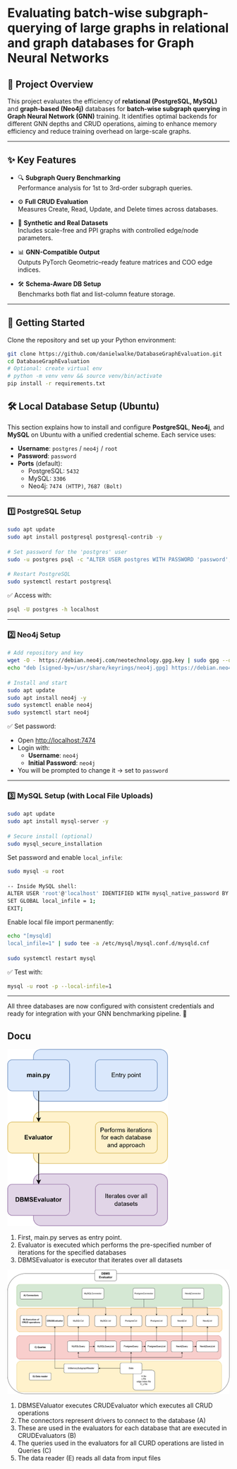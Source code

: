 # Evaluating batch-wise subgraph-querying of large graphs in relational and graph databases for Graph Neural Networks

## 📘 Project Overview

This project evaluates the efficiency of **relational (PostgreSQL, MySQL)** and **graph-based (Neo4j)** databases for **batch-wise subgraph querying** in **Graph Neural Network (GNN)** training. It identifies optimal backends for different GNN depths and CRUD operations, aiming to enhance memory efficiency and reduce training overhead on large-scale graphs.

---

## ✨ Key Features

- 🔍 **Subgraph Query Benchmarking**  
  Performance analysis for 1st to 3rd-order subgraph queries.  

- ⚙️ **Full CRUD Evaluation**  
  Measures Create, Read, Update, and Delete times across databases.  

- 🧪 **Synthetic and Real Datasets**  
  Includes scale-free and PPI graphs with controlled edge/node parameters.  

- 📊 **GNN-Compatible Output**  
  Outputs PyTorch Geometric–ready feature matrices and COO edge indices. 

- 🛠️ **Schema-Aware DB Setup**  
  Benchmarks both flat and list-column feature storage.

---

## 🚀 Getting Started

Clone the repository and set up your Python environment:

```bash
git clone https://github.com/danielwalke/DatabaseGraphEvaluation.git
cd DatabaseGraphEvaluation
# Optional: create virtual env
# python -m venv venv && source venv/bin/activate
pip install -r requirements.txt
```

## 🛠️ Local Database Setup (Ubuntu)

This section explains how to install and configure **PostgreSQL**, **Neo4j**, and **MySQL** on Ubuntu with a unified credential scheme. Each service uses:

- **Username**: `postgres` / `neo4j` / `root`
- **Password**: `password`
- **Ports** (default):
  - PostgreSQL: `5432`
  - MySQL: `3306`
  - Neo4j: `7474 (HTTP)`, `7687 (Bolt)`

---

### 1️⃣ PostgreSQL Setup

```bash
sudo apt update
sudo apt install postgresql postgresql-contrib -y

# Set password for the 'postgres' user
sudo -u postgres psql -c "ALTER USER postgres WITH PASSWORD 'password';"

# Restart PostgreSQL
sudo systemctl restart postgresql
```

✅ Access with:
```bash
psql -U postgres -h localhost
```

---

### 2️⃣ Neo4j Setup

```bash
# Add repository and key
wget -O - https://debian.neo4j.com/neotechnology.gpg.key | sudo gpg --dearmor -o /usr/share/keyrings/neo4j.gpg
echo "deb [signed-by=/usr/share/keyrings/neo4j.gpg] https://debian.neo4j.com stable 5" | sudo tee /etc/apt/sources.list.d/neo4j.list

# Install and start
sudo apt update
sudo apt install neo4j -y
sudo systemctl enable neo4j
sudo systemctl start neo4j
```

✅ Set password:
- Open [http://localhost:7474](http://localhost:7474)
- Login with:
  - **Username**: `neo4j`
  - **Initial Password**: `neo4j`
- You will be prompted to change it → set to `password`

---

### 3️⃣ MySQL Setup (with Local File Uploads)

```bash
sudo apt update
sudo apt install mysql-server -y

# Secure install (optional)
sudo mysql_secure_installation
```

Set password and enable `local_infile`:

```bash
sudo mysql -u root

-- Inside MySQL shell:
ALTER USER 'root'@'localhost' IDENTIFIED WITH mysql_native_password BY 'password';
SET GLOBAL local_infile = 1;
EXIT;
```

Enable local file import permanently:

```bash
echo "[mysqld]
local_infile=1" | sudo tee -a /etc/mysql/mysql.conf.d/mysqld.cnf

sudo systemctl restart mysql
```

✅ Test with:
```bash
mysql -u root -p --local-infile=1
```

---
All three databases are now configured with consistent credentials and ready for integration with your GNN benchmarking pipeline. 🚀

## Docu

<img src="/docu/Documentation-MainDocu.drawio.png" height="400">

1) First, main.py serves as entry point.
2) Evaluator is executed which performs the pre-specified number of iterations for the specified databases
3) DBMSEvaluator is executor that iterates over all datasets

<img src="/docu/Documentation-DBEval.drawio.png" width="600">

1) DBMSEValuator executes CRUDEvaluator which executes all CRUD operations
2) The connectors represent drivers to connect to the database (A)
3) These are used in the evaluators for each database that are executed in CRUDEvaluators (B)
4) The queries used in the evaluators for all CURD operations are listed in Queries (C)
5) The data reader (E) reads all data from input files
